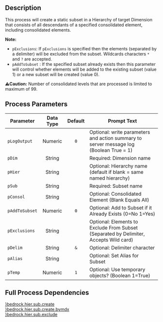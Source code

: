 ## Description
   
 This process will create a static subset in a Hierarchy of target Dimension that consists of  all descendants of a specified consolidated element, including consolidated elements.  
     
**Note:**     
 - `pExclusions`: If `pExclusions` is specified then the elements (separated by a delimiter) will be    excluded from the subset. Wildcards characters `*` and `?` are accepted.  
 - `pAddToSubset` : If the specified subset already exists then this parameter will control whether    elements will be added to the existing subset (value 1) or a new subset will be created    (value 0).  
     
**:warning:Caution:** Number of consolidated levels that are processed is limited to maximum of 99.  
## Process Parameters
  
|Parameter|Data Type|Default|Prompt Text|
  |---|:-:|:-:|---|
  |`pLogOutput`|Numeric|`0`|Optional: write parameters and action summary to server message log (Boolean True = 1)|
  |`pDim`|String||Required: Dimension name|
  |`pHier`|String||Optional: Hierarchy name (default if blank = same named hierarchy)|
  |`pSub`|String||Required: Subset name|
  |`pConsol`|String||Optional: Consolidated Element  (Blank Equals All)|
  |`pAddToSubset`|Numeric|`0`|Optional: Add to Subset if it Already Exists (0=No 1=Yes)|
  |`pExclusions`|String||Optional: Elements to Exclude From Subset (Separated by Delimiter, Accepts Wild card)|
  |`pDelim`|String|`&`|Optional: Delimiter character|
  |`pAlias`|String||Optional: Set Alias for Subset|
  |`pTemp`|Numeric|`1`|Optional: Use temporary objects? (Boolean 1=True)|
  ## Full Process Dependencies
[}bedrock.hier.sub.create](}bedrock.hier.sub.create)  
[}bedrock.hier.sub.create.bymdx](}bedrock.hier.sub.create.bymdx)  
[}bedrock.hier.sub.exclude](}bedrock.hier.sub.exclude)  
